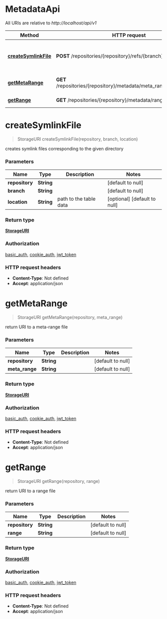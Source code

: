 # MetadataApi

All URIs are relative to *http://localhost/api/v1*

Method | HTTP request | Description
------------- | ------------- | -------------
[**createSymlinkFile**](MetadataApi.md#createSymlinkFile) | **POST** /repositories/{repository}/refs/{branch}/symlink | creates symlink files corresponding to the given directory
[**getMetaRange**](MetadataApi.md#getMetaRange) | **GET** /repositories/{repository}/metadata/meta_range/{meta_range} | return URI to a meta-range file
[**getRange**](MetadataApi.md#getRange) | **GET** /repositories/{repository}/metadata/range/{range} | return URI to a range file


<a name="createSymlinkFile"></a>
# **createSymlinkFile**
> StorageURI createSymlinkFile(repository, branch, location)

creates symlink files corresponding to the given directory

### Parameters

Name | Type | Description  | Notes
------------- | ------------- | ------------- | -------------
 **repository** | **String**|  | [default to null]
 **branch** | **String**|  | [default to null]
 **location** | **String**| path to the table data | [optional] [default to null]

### Return type

[**StorageURI**](../Models/StorageURI.md)

### Authorization

[basic_auth](../README.md#basic_auth), [cookie_auth](../README.md#cookie_auth), [jwt_token](../README.md#jwt_token)

### HTTP request headers

- **Content-Type**: Not defined
- **Accept**: application/json

<a name="getMetaRange"></a>
# **getMetaRange**
> StorageURI getMetaRange(repository, meta\_range)

return URI to a meta-range file

### Parameters

Name | Type | Description  | Notes
------------- | ------------- | ------------- | -------------
 **repository** | **String**|  | [default to null]
 **meta\_range** | **String**|  | [default to null]

### Return type

[**StorageURI**](../Models/StorageURI.md)

### Authorization

[basic_auth](../README.md#basic_auth), [cookie_auth](../README.md#cookie_auth), [jwt_token](../README.md#jwt_token)

### HTTP request headers

- **Content-Type**: Not defined
- **Accept**: application/json

<a name="getRange"></a>
# **getRange**
> StorageURI getRange(repository, range)

return URI to a range file

### Parameters

Name | Type | Description  | Notes
------------- | ------------- | ------------- | -------------
 **repository** | **String**|  | [default to null]
 **range** | **String**|  | [default to null]

### Return type

[**StorageURI**](../Models/StorageURI.md)

### Authorization

[basic_auth](../README.md#basic_auth), [cookie_auth](../README.md#cookie_auth), [jwt_token](../README.md#jwt_token)

### HTTP request headers

- **Content-Type**: Not defined
- **Accept**: application/json


